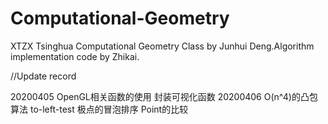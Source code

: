 # Computational-Geometry
XTZX Tsinghua Computational Geometry Class by Junhui Deng.Algorithm implementation code by Zhikai.

//Update record

20200405 OpenGL相关函数的使用 封装可视化函数
20200406 O(n^4)的凸包算法 to-left-test 极点的冒泡排序 Point的比较